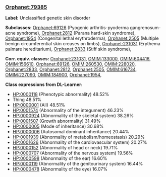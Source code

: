 
### [Orphanet:79385](http://www.orpha.net/ORDO/Orphanet_79385)
**Label:** Unclassified genetic skin disorder

**Subclasses:** [Orphanet:69126](http://www.orpha.net/ORDO/Orphanet_69126) (Pyogenic arthritis-pyoderma gangrenosum-acne syndrome), [Orphanet:2812](http://www.orpha.net/ORDO/Orphanet_2812) (Parana hard-skin syndrome), [Orphanet:1954](http://www.orpha.net/ORDO/Orphanet_1954) (Congenital lethal erythroderma), [Orphanet:2505](http://www.orpha.net/ORDO/Orphanet_2505) (Multiple benign circumferential skin creases on limbs), [Orphanet:231031](http://www.orpha.net/ORDO/Orphanet_231031) (Erythema palmare hereditarium), [Orphanet:2833](http://www.orpha.net/ORDO/Orphanet_2833) (Stiff skin syndrome), 

**Corr. equiv. classes:** [Orphanet:231031](http://www.orpha.net/ORDO/Orphanet_231031), [OMIM:133000](http://purl.obolibrary.org/obo/OMIM_133000), [OMIM:604416](http://purl.obolibrary.org/obo/OMIM_604416), [OMIM:156610](http://purl.obolibrary.org/obo/OMIM_156610), [Orphanet:69126](http://www.orpha.net/ORDO/Orphanet_69126), [OMIM:260530](http://purl.obolibrary.org/obo/OMIM_260530), [OMIM:228020](http://purl.obolibrary.org/obo/OMIM_228020), [Orphanet:2833](http://www.orpha.net/ORDO/Orphanet_2833), [Orphanet:2812](http://www.orpha.net/ORDO/Orphanet_2812), [Orphanet:2505](http://www.orpha.net/ORDO/Orphanet_2505), [OMIM:616734](http://purl.obolibrary.org/obo/OMIM_616734), [OMIM:227090](http://purl.obolibrary.org/obo/OMIM_227090), [OMIM:184900](http://purl.obolibrary.org/obo/OMIM_184900), [Orphanet:1954](http://www.orpha.net/ORDO/Orphanet_1954), 

**Class expressions from DL-Learner:**

- [HP:0000118](http://purl.obolibrary.org/obo/HP_0000118) (Phenotypic abnormality) 48.52%
- Thing 48.51%
- [HP:0000001](http://purl.obolibrary.org/obo/HP_0000001) (All) 48.51%
- [HP:0001574](http://purl.obolibrary.org/obo/HP_0001574) (Abnormality of the integument) 46.23%
- [HP:0000924](http://purl.obolibrary.org/obo/HP_0000924) (Abnormality of the skeletal system) 38.26%
- [HP:0001507](http://purl.obolibrary.org/obo/HP_0001507) (Growth abnormality) 31.49%
- [HP:0000005](http://purl.obolibrary.org/obo/HP_0000005) (Mode of inheritance) 30.68%
- [HP:0000006](http://purl.obolibrary.org/obo/HP_0000006) (Autosomal dominant inheritance) 20.44%
- [HP:0001939](http://purl.obolibrary.org/obo/HP_0001939) (Abnormality of metabolism/homeostasis) 20.29%
- [HP:0001626](http://purl.obolibrary.org/obo/HP_0001626) (Abnormality of the cardiovascular system) 20.27%
- [HP:0000152](http://purl.obolibrary.org/obo/HP_0000152) (Abnormality of head or neck) 19.71%
- [HP:0000707](http://purl.obolibrary.org/obo/HP_0000707) (Abnormality of the nervous system) 19.56%
- [HP:0000598](http://purl.obolibrary.org/obo/HP_0000598) (Abnormality of the ear) 16.60%
- [HP:0000119](http://purl.obolibrary.org/obo/HP_0000119) (Abnormality of the genitourinary system) 16.44%
- [HP:0000478](http://purl.obolibrary.org/obo/HP_0000478) (Abnormality of the eye) 16.07%


